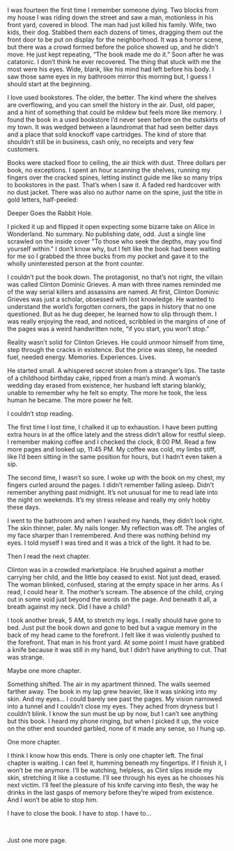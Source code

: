 I was fourteen the first time I remember someone dying. Two blocks from my house I was riding down the street and saw a man, motionless in his front yard, covered in blood. The man had just killed his family. Wife, two kids, their dog. Stabbed them each dozens of times, dragging them out the front door to be put on display for the neighborhood. It was a horror scene, but there was a crowd formed before the police showed up, and he didn’t move. He just kept repeating, “The book made me do it.” Soon after he was catatonic. I don’t think he ever recovered. The thing that stuck with me the most were his eyes. Wide, blank, like his mind had left before his body. I saw those same eyes in my bathroom mirror this morning but, I guess I should start at the beginning.

I love used bookstores. The older, the better. The kind where the shelves are overflowing, and you can smell the history in the air. Dust, old paper, and a hint of something that could be mildew but feels more like memory. I found the book in a used bookstore I’d never seen before on the outskirts of my town. It was wedged between a laundromat that had seen better days and a place that sold knockoff vape cartridges. The kind of store that shouldn’t still be in business, cash only, no receipts and very few customers.

Books were stacked floor to ceiling, the air thick with dust. Three dollars per book, no exceptions. I spent an hour scanning the shelves, running my fingers over the cracked spines, letting instinct guide me like so many trips to bookstores in the past. That’s when I saw it. A faded red hardcover with no dust jacket. There was also no author name on the spine, just the title in gold letters, half-peeled:

Deeper Goes the Rabbit Hole.

I picked it up and flipped it open expecting some bizarre take on Alice in Wonderland. No summary. No publishing date, odd. Just a single line scrawled on the inside cover "To those who seek the depths, may you find yourself within." I don’t know why, but I felt like the book had been waiting for me so I grabbed the three bucks from my pocket and gave it to the wholly uninterested person at the front counter.

I couldn’t put the book down. The protagonist, no that’s not right, the villain was called Clinton Dominic Grieves. A man with three names reminded me of the way serial killers and assassins are named. At first, Clinton Dominic Grieves was just a scholar, obsessed with lost knowledge. He wanted to understand the world’s forgotten corners, the gaps in history that no one questioned. But as he dug deeper, he learned how to slip through them. I was really enjoying the read, and noticed, scribbled in the margins of one of the pages was a weird handwritten note, “if you start, you won’t stop.”

Reality wasn’t solid for Clinton Grieves. He could unmoor himself from time, step through the cracks in existence. But the price was steep, he needed fuel, needed energy. Memories. Experiences. Lives.

He started small. A whispered secret stolen from a stranger’s lips. The taste of a childhood birthday cake, ripped from a man’s mind. A woman’s wedding day erased from existence, her husband left staring blankly, unable to remember why he felt so empty. The more he took, the less human he became. The more power he felt.

I couldn’t stop reading.

The first time I lost time, I chalked it up to exhaustion. I have been putting extra hours in at the office lately and the stress didn’t allow for restful sleep. I remember making coffee and I checked the clock, 8:00 PM. Read a few more pages and looked up, 11:45 PM. My coffee was cold, my limbs stiff, like I’d been sitting in the same position for hours, but I hadn’t even taken a sip.

The second time, I wasn’t so sure. I woke up with the book on my chest, my fingers curled around the pages. I didn’t remember falling asleep. Didn’t remember anything past midnight. It’s not unusual for me to read late into the night on weekends. It’s my stress release and really my only hobby these days.

I went to the bathroom and when I washed my hands, they didn’t look right. The skin thinner, paler. My nails longer. My reflection was off. The angles of my face sharper than I remembered. And there was nothing behind my eyes. I told myself I was tired and it was a trick of the light. It had to be.

Then I read the next chapter.

Clinton was in a crowded marketplace. He brushed against a mother carrying her child, and the little boy ceased to exist. Not just dead, erased. The woman blinked, confused, staring at the empty space in her arms. As I read, I could hear it. The mother’s scream. The absence of the child, crying out in some void just beyond the words on the page. And beneath it all, a breath against my neck. Did I have a child?

I took another break, 5 AM, to stretch my legs. I really should have gone to bed. Just put the book down and gone to bed but a vague memory in the back of my head came to the forefront. I felt like it was violently pushed to the forefront. That man in his front yard. At some point I must have grabbed a knife because it was still in my hand, but I didn’t have anything to cut. That was strange.

Maybe one more chapter.

Something shifted. The air in my apartment thinned. The walls seemed farther away. The book in my lap grew heavier, like it was sinking into my skin. And my eyes... I could barely see past the pages. My vision narrowed into a tunnel and I couldn’t close my eyes. They ached from dryness but I couldn’t blink. I know the sun must be up by now, but I can’t see anything but this book. I heard my phone ringing, but when I picked it up, the voice on the other end sounded garbled, none of it made any sense, so I hung up.

One more chapter.

I think I know how this ends. There is only one chapter left. The final chapter is waiting. I can feel it, humming beneath my fingertips. If I finish it, I won’t be me anymore. I’ll be watching, helpless, as Clint slips inside my skin, stretching it like a costume. I’ll see through his eyes as he chooses his next victim. I’ll feel the pleasure of his knife carving into flesh, the way he drinks in the last gasps of memory before they’re wiped from existence. And I won’t be able to stop him.

I have to close the book. I have to stop. I have to…

 

Just one more page.